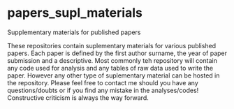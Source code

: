 # papers_supl_materials
Supplementary materials for published papers

These repositories contain suplementary materials for various published papers. Each paper is defined by the first author surname, the year of paper submission and a descriptive.
Most commonly teh repository will contain any code used for analysis and any tables of raw data used to write the paper. However any other type of suplementary material can be hosted in the repository.
Please feel free to contact me should you have any questions/doubts or if you find any mistake in the analyses/codes! Constructive criticism is always the way forward.

